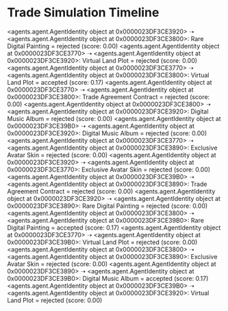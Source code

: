 # Trade Simulation Timeline

<agents.agent.AgentIdentity object at 0x0000023DF3CE3920> ➝ <agents.agent.AgentIdentity object at 0x0000023DF3CE3800>: Rare Digital Painting = rejected (score: 0.00)
<agents.agent.AgentIdentity object at 0x0000023DF3CE3770> ➝ <agents.agent.AgentIdentity object at 0x0000023DF3CE3920>: Virtual Land Plot = rejected (score: 0.00)
<agents.agent.AgentIdentity object at 0x0000023DF3CE3770> ➝ <agents.agent.AgentIdentity object at 0x0000023DF3CE3800>: Virtual Land Plot = accepted (score: 0.17)
<agents.agent.AgentIdentity object at 0x0000023DF3CE3770> ➝ <agents.agent.AgentIdentity object at 0x0000023DF3CE3800>: Trade Agreement Contract = rejected (score: 0.00)
<agents.agent.AgentIdentity object at 0x0000023DF3CE3800> ➝ <agents.agent.AgentIdentity object at 0x0000023DF3CE3920>: Digital Music Album = rejected (score: 0.00)
<agents.agent.AgentIdentity object at 0x0000023DF3CE39B0> ➝ <agents.agent.AgentIdentity object at 0x0000023DF3CE3920>: Digital Music Album = rejected (score: 0.00)
<agents.agent.AgentIdentity object at 0x0000023DF3CE3770> ➝ <agents.agent.AgentIdentity object at 0x0000023DF3CE3890>: Exclusive Avatar Skin = rejected (score: 0.00)
<agents.agent.AgentIdentity object at 0x0000023DF3CE3920> ➝ <agents.agent.AgentIdentity object at 0x0000023DF3CE3770>: Exclusive Avatar Skin = rejected (score: 0.00)
<agents.agent.AgentIdentity object at 0x0000023DF3CE39B0> ➝ <agents.agent.AgentIdentity object at 0x0000023DF3CE3890>: Trade Agreement Contract = rejected (score: 0.00)
<agents.agent.AgentIdentity object at 0x0000023DF3CE3920> ➝ <agents.agent.AgentIdentity object at 0x0000023DF3CE3890>: Rare Digital Painting = rejected (score: 0.00)
<agents.agent.AgentIdentity object at 0x0000023DF3CE3800> ➝ <agents.agent.AgentIdentity object at 0x0000023DF3CE39B0>: Rare Digital Painting = accepted (score: 0.17)
<agents.agent.AgentIdentity object at 0x0000023DF3CE3770> ➝ <agents.agent.AgentIdentity object at 0x0000023DF3CE39B0>: Virtual Land Plot = rejected (score: 0.00)
<agents.agent.AgentIdentity object at 0x0000023DF3CE3800> ➝ <agents.agent.AgentIdentity object at 0x0000023DF3CE3890>: Exclusive Avatar Skin = rejected (score: 0.00)
<agents.agent.AgentIdentity object at 0x0000023DF3CE3890> ➝ <agents.agent.AgentIdentity object at 0x0000023DF3CE39B0>: Digital Music Album = accepted (score: 0.17)
<agents.agent.AgentIdentity object at 0x0000023DF3CE39B0> ➝ <agents.agent.AgentIdentity object at 0x0000023DF3CE3920>: Virtual Land Plot = rejected (score: 0.00)
